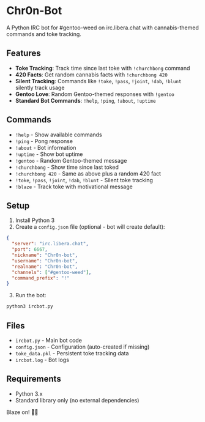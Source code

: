 # Chr0n-Bot

A Python IRC bot for #gentoo-weed on irc.libera.chat with cannabis-themed commands and toke tracking.

## Features

- **Toke Tracking**: Track time since last toke with `!churchbong` command
- **420 Facts**: Get random cannabis facts with `!churchbong 420`
- **Silent Tracking**: Commands like `!toke`, `!pass`, `!joint`, `!dab`, `!blunt` silently track usage
- **Gentoo Love**: Random Gentoo-themed responses with `!gentoo`
- **Standard Bot Commands**: `!help`, `!ping`, `!about`, `!uptime`

## Commands

- `!help` - Show available commands
- `!ping` - Pong response
- `!about` - Bot information
- `!uptime` - Show bot uptime
- `!gentoo` - Random Gentoo-themed message
- `!churchbong` - Show time since last toked
- `!churchbong 420` - Same as above plus a random 420 fact
- `!toke`, `!pass`, `!joint`, `!dab`, `!blunt` - Silent toke tracking
- `!blaze` - Track toke with motivational message

## Setup

1. Install Python 3
2. Create a `config.json` file (optional - bot will create default):

```json
{
  "server": "irc.libera.chat",
  "port": 6667,
  "nickname": "Chr0n-bot",
  "username": "Chr0n-bot", 
  "realname": "Chr0n-bot",
  "channels": ["#gentoo-weed"],
  "command_prefix": "!"
}
```

3. Run the bot:
```bash
python3 ircbot.py
```

## Files

- `ircbot.py` - Main bot code
- `config.json` - Configuration (auto-created if missing)
- `toke_data.pkl` - Persistent toke tracking data
- `ircbot.log` - Bot logs

## Requirements

- Python 3.x
- Standard library only (no external dependencies)

Blaze on! 🔔💨